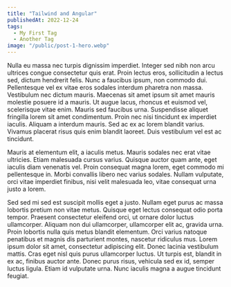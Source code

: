 ```yaml
---
title: "Tailwind and Angular"
publishedAt: 2022-12-24
tags:
  - My First Tag
  - Another Tag
image: "/public/post-1-hero.webp"
---
```


Nulla eu massa nec turpis dignissim imperdiet. Integer sed nibh non arcu ultrices congue consectetur quis erat. Proin lectus eros, sollicitudin a lectus sed, dictum hendrerit felis. Nunc a faucibus ipsum, non commodo dui. Pellentesque vel ex vitae eros sodales interdum pharetra non massa. Vestibulum nec dictum mauris. Maecenas sit amet ipsum sit amet mauris molestie posuere id a mauris. Ut augue lacus, rhoncus et euismod vel, scelerisque vitae enim. Mauris sed faucibus urna. Suspendisse aliquet fringilla lorem sit amet condimentum. Proin nec nisi tincidunt ex imperdiet iaculis. Aliquam a interdum mauris. Sed ac ex ac lorem blandit varius. Vivamus placerat risus quis enim blandit laoreet. Duis vestibulum vel est ac tincidunt.

Mauris at elementum elit, a iaculis metus. Mauris sodales nec erat vitae ultricies. Etiam malesuada cursus varius. Quisque auctor quam ante, eget iaculis diam venenatis vel. Proin consequat magna lorem, eget commodo mi pellentesque in. Morbi convallis libero nec varius sodales. Nullam vulputate, orci vitae imperdiet finibus, nisi velit malesuada leo, vitae consequat urna justo a lorem.

Sed sed mi sed est suscipit mollis eget a justo. Nullam eget purus ac massa lobortis pretium non vitae metus. Quisque eget lectus consequat odio porta tempor. Praesent consectetur eleifend orci, ut ornare dolor luctus ullamcorper. Aliquam non dui ullamcorper, ullamcorper elit ac, gravida urna. Proin lobortis nulla quis metus blandit elementum. Orci varius natoque penatibus et magnis dis parturient montes, nascetur ridiculus mus. Lorem ipsum dolor sit amet, consectetur adipiscing elit. Donec lacinia vestibulum mattis. Cras eget nisl quis purus ullamcorper luctus. Ut turpis est, blandit in ex ac, finibus auctor ante. Donec purus risus, vehicula sed ex id, semper luctus ligula. Etiam id vulputate urna. Nunc iaculis magna a augue tincidunt feugiat.
